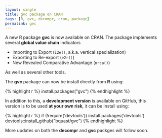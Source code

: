 ```yaml
---
layout: single
title: gvc package on CRAN
tags: [R, gvc, decompr, cran, package]
permalink: gvc
---
```


A new R package **gvc** is now available on CRAN.
The package implements several **global value chain** indicators

- Importing to Export (`i2e()`, a.k.a. vertical specialization)
- Exporting to Re-export (`e2r()`)
- New Revealed Comparative Advantage (`nrca()`)

As well as several other tools.

The **gvc** package can now be install directly from **R** using:

{% highlight r %}
install.packages("gvc")
{% endhighlight %}

In addition to this, a **development version** is available on GitHub, this version is to be used **at your own risk**, it can be install using:

{% highlight r %}
if (!require('devtools')) install.packages('devtools')
devtools::install_github("bquast/gvc")
{% endhighlight %}

More updates on both the **decompr** and **gvc** packges will follow soon.
